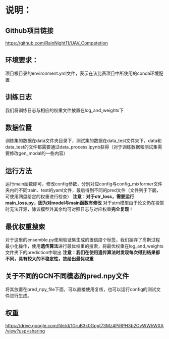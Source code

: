 # 说明：

## Github项目链接

https://github.com/RainNight11/UAV_Competetion

## 环境要求：

项目根目录的environment.yml文件，表示在该比赛项目中所使用的conda环境配置

## 训练日志

我们将训练日志与相应的权重文件放置在log_and_weights下

## 数据位置

训练集的数据在data文件夹目录下，测试集的数据在data_test文件夹下，data和data_test的文件都需要通过data_process.ipynb获得（对于训练数据和测试集需要修改gen_modal的一些内容）

## 运行方法

运行main函数即可，修改config参数，分别对应config与config_mixformer文件夹内的不同train、test的yaml文件，最后得到不同的pred文件（文件列于下面，可使用网盘给定的权重进行检查）
**注意：对于ctr_loss，需要运行main_loss.py，因为对model与main函数有修改**
对于strn模型由于论文仍在投暂时无法开源，除该模型外其余均可对照日志与对应权重**完全复现**！

## 最优权重搜索

对于这里的ensemble.py使用验证集生成的置信度个标签，我们摒弃了高斯过程最小化操作，使用**遗传算法**进行最优权重的搜索，将最优权重在log_and_weights文件夹下的prediction中取出
**注意：我们在使用遗传算法时发现每次得到结果都不同，具有较大的不稳定性，故给出最优权重**

## 关于不同的GCN不同模态的pred.npy文件

将其放置在pred_npy_file下面，可以直接使用复核，也可以运行config的测试文件进行生成。

## 权重

https://drive.google.com/file/d/1GruB3k0Gppt73Mz4PiRPH3b2OvWWhWXA/view?usp=sharing

